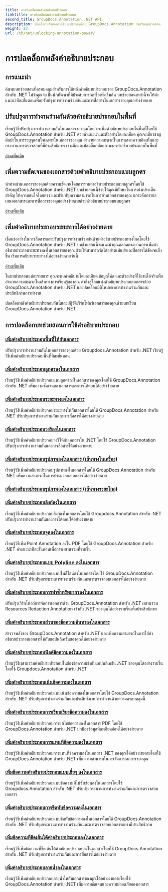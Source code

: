 ```yaml
---
title: การปลดล็อกพลังคำอธิบายประกอบ
linktitle: การปลดล็อกพลังคำอธิบายประกอบ
second_title: GroupDocs.Annotation .NET API
description: ปลดล็อกพลังของคำอธิบายประกอบด้วย GroupDocs.Annotation สำหรับบทช่วยสอน .NET เรียนรู้การเพิ่มคำอธิบายประกอบต่างๆ ทีละขั้นตอนและปรับปรุงการทำงานร่วมกันได้อย่างง่ายดาย
weight: 23
url: /th/net/unlocking-annotation-power/
---
```


# การปลดล็อกพลังคำอธิบายประกอบ

## การแนะนำ

ค้นพบบทช่วยสอนที่ครอบคลุมสำหรับการใช้พลังคำอธิบายประกอบของ GroupDocs.Annotation สำหรับ .NET ไม่ว่าคุณจะเป็นนักพัฒนาที่มีประสบการณ์หรือเพิ่งเริ่มต้น บทช่วยสอนเหล่านี้จะให้คำแนะนำทีละขั้นตอนเพื่อปรับปรุงการทำงานร่วมกันและการสื่อสารในเอกสารของคุณอย่างง่ายดาย

## ปรับปรุงการทำงานร่วมกันด้วยคำอธิบายประกอบในพื้นที่

เรียนรู้วิธีปรับปรุงการทำงานร่วมกันในเอกสารของคุณโดยการเพิ่มคำอธิบายประกอบในพื้นที่โดยใช้ GroupDocs.Annotation สำหรับ .NET ด้วยคำแนะนำและตัวอย่างโดยละเอียด คุณจะเชี่ยวชาญศิลปะในการระบุจุดสนใจเฉพาะในเอกสารของคุณ อำนวยความสะดวกในการแสดงความคิดเห็นและกระบวนการตรวจสอบที่มีประสิทธิภาพ เจาะลึกและปลดล็อกศักยภาพของคำอธิบายประกอบในพื้นที่

[อ่านเพิ่มเติม](./add-area-annotation/)

## เพิ่มความชัดเจนของเอกสารด้วยคำอธิบายประกอบแบบลูกศร

นำทางผ่านเอกสารของคุณด้วยความชัดเจนโดยการรวมคำอธิบายประกอบแบบลูกศรโดยใช้ GroupDocs.Annotation สำหรับ .NET บทช่วยสอนนี้ช่วยให้คุณมีทักษะในการเน้นประเด็นสำคัญ ให้ความสนใจโดยตรง และปรับปรุงความสามารถในการอ่านเอกสารของคุณ ยกระดับการนำเสนอเอกสารและการสื่อสารของคุณอย่างง่ายดายด้วยคำอธิบายประกอบแบบลูกศร

[อ่านเพิ่มเติม](./add-arrow-annotation/)

## เพิ่มคำอธิบายประกอบระยะทางได้อย่างง่ายดาย

เชื่อมช่องว่างในการสื่อสารและปรับปรุงการทำงานร่วมกันด้วยคำอธิบายประกอบทางไกลโดยใช้ GroupDocs.Annotation สำหรับ .NET บทช่วยสอนนี้จะแนะนำคุณตลอดกระบวนการเพิ่มคำอธิบายประกอบระยะทางลงในเอกสารของคุณ ช่วยให้สามารถวัดได้อย่างแม่นยำและสื่อสารได้ชัดเจนยิ่งขึ้น เริ่มการอธิบายระยะทางได้อย่างง่ายดายวันนี้

[อ่านเพิ่มเติม](./add-distance-annotation/)

ในบทช่วยสอนแต่ละรายการ คุณจะพบคำอธิบายโดยละเอียด ข้อมูลโค้ด และตัวอย่างที่ใช้งานได้จริงเพื่ออำนวยความสะดวกในเส้นทางการเรียนรู้ของคุณ ดำดิ่งสู่โลกแห่งคำอธิบายประกอบเอกสารด้วย GroupDocs.Annotation สำหรับ .NET และปลดล็อกมิติใหม่ของการทำงานร่วมกันและประสิทธิภาพการทำงาน

ปลดล็อกพลังคำอธิบายประกอบวันนี้และปฏิวัติเวิร์กโฟลว์เอกสารของคุณด้วยบทเรียน GroupDocs.Annotation สำหรับ .NET

## การปลดล็อกบทช่วยสอนการใช้คำอธิบายประกอบ
### [เพิ่มคำอธิบายประกอบพื้นที่ให้กับเอกสาร](./add-area-annotation/)
ปรับปรุงการทำงานร่วมกันในเอกสารของคุณด้วย Groupdocs.Annotation สำหรับ .NET เรียนรู้วิธีเพิ่มคำอธิบายประกอบพื้นที่ทีละขั้นตอน
### [เพิ่มคำอธิบายประกอบลูกศรลงในเอกสาร](./add-arrow-annotation/)
เรียนรู้วิธีเพิ่มคำอธิบายประกอบแบบลูกศรลงในเอกสารของคุณโดยใช้ GroupDocs.Annotation สำหรับ .NET เพิ่มความชัดเจนของเอกสารและการโต้ตอบได้อย่างง่ายดาย
### [เพิ่มคำอธิบายประกอบระยะทางลงในเอกสาร](./add-distance-annotation/)
เรียนรู้วิธีเพิ่มคำอธิบายประกอบระยะทางให้กับเอกสารโดยใช้ GroupDocs.Annotation สำหรับ .NET ปรับปรุงการทำงานร่วมกันและการสื่อสารได้อย่างง่ายดาย
### [เพิ่มคำอธิบายประกอบวงรีลงในเอกสาร](./add-ellipse-annotation/)
เรียนรู้วิธีเพิ่มคำอธิบายประกอบวงรีให้กับเอกสารใน .NET โดยใช้ GroupDocs.Annotation ปรับปรุงการทำงานร่วมกันและการสื่อสารได้อย่างง่ายดาย
### [เพิ่มคำอธิบายประกอบรูปภาพลงในเอกสาร (เส้นทางในเครื่อง)](./add-image-annotation-local-path/)
เรียนรู้วิธีเพิ่มคำอธิบายประกอบรูปภาพลงในเอกสารโดยใช้ GroupDocs.Annotation สำหรับ .NET เพิ่มความสามารถในการประมวลผลเอกสารได้อย่างง่ายดาย
### [เพิ่มคำอธิบายประกอบรูปภาพลงในเอกสาร (เส้นทางระยะไกล)](./add-image-annotation-remote-path/)
### [เพิ่มคำอธิบายประกอบลิงก์ลงในเอกสาร](./add-link-annotation/)
เรียนรู้วิธีเพิ่มคำอธิบายประกอบลิงก์ลงในเอกสารโดยใช้ Groupdocs.Annotation สำหรับ .NET ปรับปรุงการทำงานร่วมกันและการโต้ตอบได้อย่างง่ายดาย
### [เพิ่มคำอธิบายประกอบจุดลงในเอกสาร](./add-point-annotation/)
เรียนรู้วิธีเพิ่ม Point Annotation ลงใน PDF โดยใช้ GroupDocs.Annotation สำหรับ .NET คำแนะนำทีละขั้นตอนเพื่อการผสานรวมที่ราบรื่น
### [เพิ่มคำอธิบายประกอบแบบ Polyline ลงในเอกสาร](./add-polyline-annotation/)
เรียนรู้วิธีเพิ่มคำอธิบายประกอบแบบโพลีไลน์ลงในเอกสารโดยใช้ GroupDocs.Annotation สำหรับ .NET ปรับปรุงกระบวนการทำงานร่วมกันและการตรวจสอบเอกสารได้อย่างง่ายดาย
### [เพิ่มคำอธิบายประกอบการทำซ้ำทรัพยากรลงในเอกสาร](./add-resources-redaction-annotation/)
ปรับปรุงเวิร์กโฟลว์การจัดการเอกสารด้วย GroupDocs.Annotation สำหรับ .NET ผสานรวม Resources Redaction Annotation เข้ากับ .NET ของคุณได้อย่างราบรื่นเพื่อประสิทธิภาพ
### [เพิ่มคำอธิบายประกอบส่วนของข้อความค้นหาลงในเอกสาร](./add-search-text-fragment-annotation/)
สำรวจพลังของ GroupDocs.Annotation สำหรับ .NET และเพิ่มความสามารถในการใส่คำอธิบายประกอบเอกสารให้กับแอปพลิเคชันของคุณได้อย่างง่ายดาย
### [เพิ่มคำอธิบายประกอบฟิลด์ข้อความลงในเอกสาร](./add-text-field-annotation/)
เรียนรู้วิธีผสานรวมคำอธิบายประกอบในช่องข้อความเข้ากับแอปพลิเคชัน .NET ของคุณได้อย่างราบรื่นโดยใช้ Groupdocs.Annotation สำหรับ .NET
### [เพิ่มคำอธิบายประกอบเน้นข้อความลงในเอกสาร](./add-text-highlight-annotation/)
เรียนรู้วิธีเพิ่มคำอธิบายประกอบแบบเน้นข้อความลงในเอกสารโดยใช้ GroupDocs.Annotation สำหรับ .NET ปรับปรุงการทำงานร่วมกันและประสิทธิภาพการทำงานด้วยความครอบคลุมนี้
### [เพิ่มคำอธิบายประกอบการเรียบเรียงข้อความลงในเอกสาร](./add-text-redaction-annotation/)
เรียนรู้วิธีเพิ่มคำอธิบายประกอบการแก้ไขข้อความลงในเอกสาร PDF โดยใช้ GroupDocs.Annotation สำหรับ .NET ปกป้องข้อมูลที่ละเอียดอ่อนได้อย่างง่ายดาย
### [เพิ่มคำอธิบายประกอบการแทนที่ข้อความลงในเอกสาร](./add-text-replacement-annotation/)
เรียนรู้วิธีเพิ่มคำอธิบายประกอบการแทนที่ข้อความลงในเอกสาร .NET ของคุณได้อย่างง่ายดายโดยใช้ GroupDocs.Annotation สำหรับ .NET เพิ่มความสามารถในการจัดการเอกสารของคุณ
### [เพิ่มข้อความคำอธิบายประกอบแบบเขี่ยๆ ลงในเอกสาร](./add-text-squiggly-annotation/)
เรียนรู้วิธีเพิ่มคำอธิบายประกอบแบบข้อความที่ไม่ซับซ้อนลงในเอกสารโดยใช้ Groupdocs.Annotation สำหรับ .NET ปรับปรุงกระบวนการทำงานร่วมกันและการตรวจสอบเอกสาร
### [เพิ่มคำอธิบายประกอบการขีดทับข้อความลงในเอกสาร](./add-text-strikeout-annotation/)
เรียนรู้วิธีเพิ่มคำอธิบายประกอบแบบขีดทับข้อความลงในเอกสารโดยใช้ GroupDocs.Annotation สำหรับ .NET ปรับปรุงกระบวนการทำงานร่วมกันและการตรวจสอบเอกสารอย่างมีประสิทธิภาพ
### [เพิ่มข้อความที่ขีดเส้นใต้คำอธิบายประกอบลงในเอกสาร](./add-text-underline-annotation/)
เรียนรู้วิธีเพิ่มข้อความที่ขีดเส้นใต้คำอธิบายประกอบลงในเอกสารโดยใช้ GroupDocs.Annotation สำหรับ .NET ปรับปรุงการทำงานร่วมกันและการสื่อสารได้อย่างง่ายดาย
### [เพิ่มคำอธิบายประกอบลายน้ำลงในเอกสาร](./add-watermark-annotation/)
เรียนรู้วิธีเพิ่มคำอธิบายประกอบลายน้ำให้กับเอกสารของคุณได้อย่างง่ายดายโดยใช้ GroupDocs.Annotation สำหรับ .NET เพิ่มความชัดเจนและความปลอดภัยของเอกสาร
